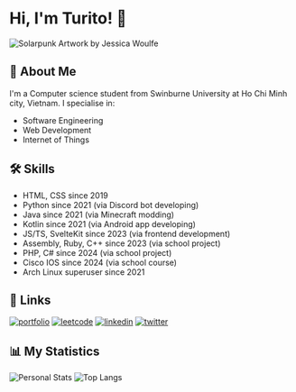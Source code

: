 # Hi, I'm Turito! 👋

![Solarpunk Artwork by Jessica Woulfe](https://cdnb.artstation.com/p/assets/images/images/056/765/161/4k/jessica-woulfe-rooftop-farm-jw-final.jpg?1670022023)

## 🚀 About Me

I'm a Computer science student from Swinburne University at Ho Chi Minh city, Vietnam. I specialise in:

- Software Engineering
- Web Development
- Internet of Things

## 🛠 Skills

- HTML, CSS since 2019
- Python since 2021 (via Discord bot developing)
- Java since 2021 (via Minecraft modding)
- Kotlin since 2021 (via Android app developing)
- JS/TS, SvelteKit since 2023 (via frontend development)
- Assembly, Ruby, C++ since 2023 (via school project)
- PHP, C# since 2024 (via school project)
- Cisco IOS since 2024 (via school course)
- Arch Linux superuser since 2021

## 🔗 Links

[![portfolio](https://img.shields.io/badge/my_portfolio-000?style=for-the-badge&logo=firefox&logoColor=white)](https://turitoyuenan.pages.dev/)
[![leetcode](https://img.shields.io/badge/leetcode-ffa116?style=for-the-badge&logo=leetcode&logoColor=white)](https://leetcode.com/TuritoYuenan)
[![linkedin](https://img.shields.io/badge/linkedin-0A66C2?style=for-the-badge&logo=linkedin&logoColor=white)](https://www.linkedin.com/in/trietntm-cs)
[![twitter](https://img.shields.io/badge/twitter-1DA1F2?style=for-the-badge&logo=twitter&logoColor=white)](https://twitter.com/TuritoYuenan)

## 📊 My Statistics

![Personal Stats](https://github-readme-stats.vercel.app/api?username=TuritoYuenan&show_icons=true&hide_rank=true&hide_title=true)
![Top Langs](https://github-readme-stats.vercel.app/api/top-langs/?username=TuritoYuenan&layout=compact)
